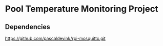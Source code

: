 # Pool Temperature Monitoring Project



## Dependencies

https://github.com/pascaldevink/rpi-mosquitto.git

